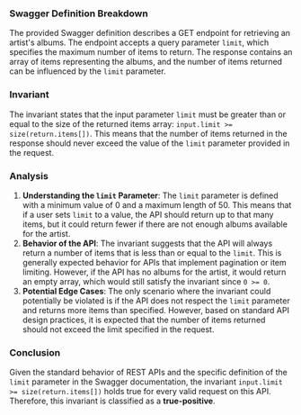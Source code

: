 ### Swagger Definition Breakdown
The provided Swagger definition describes a GET endpoint for retrieving an artist's albums. The endpoint accepts a query parameter `limit`, which specifies the maximum number of items to return. The response contains an array of items representing the albums, and the number of items returned can be influenced by the `limit` parameter.

### Invariant
The invariant states that the input parameter `limit` must be greater than or equal to the size of the returned items array: `input.limit >= size(return.items[])`. This means that the number of items returned in the response should never exceed the value of the `limit` parameter provided in the request.

### Analysis
1. **Understanding the `limit` Parameter**: The `limit` parameter is defined with a minimum value of 0 and a maximum length of 50. This means that if a user sets `limit` to a value, the API should return up to that many items, but it could return fewer if there are not enough albums available for the artist.
2. **Behavior of the API**: The invariant suggests that the API will always return a number of items that is less than or equal to the `limit`. This is generally expected behavior for APIs that implement pagination or item limiting. However, if the API has no albums for the artist, it would return an empty array, which would still satisfy the invariant since `0 >= 0`.
3. **Potential Edge Cases**: The only scenario where the invariant could potentially be violated is if the API does not respect the `limit` parameter and returns more items than specified. However, based on standard API design practices, it is expected that the number of items returned should not exceed the limit specified in the request.

### Conclusion
Given the standard behavior of REST APIs and the specific definition of the `limit` parameter in the Swagger documentation, the invariant `input.limit >= size(return.items[])` holds true for every valid request on this API. Therefore, this invariant is classified as a **true-positive**.
